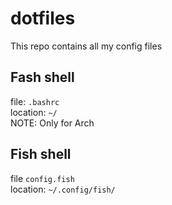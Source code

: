 # dotfiles
This repo contains all my config files

## Fash shell
file: `.bashrc`  
location: `~/`  
NOTE: Only for Arch  

## Fish shell
file `config.fish`  
location: `~/.config/fish/`  
